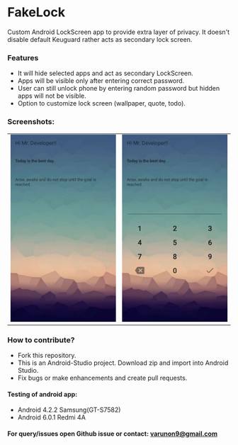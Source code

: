 # FakeLock

Custom Android LockScreen app to provide extra layer of privacy. It doesn't disable default Keuguard rather acts as secondary lock screen. 

### Features

* It will hide selected apps and act as secondary LockScreen.
* Apps will be visible only after entering correct password.
* User can still unlock phone by entering random password but hidden apps will not be visible.
* Option to customize lock screen (wallpaper, quote, todo).


### Screenshots:

|  |  |
| --- | --- |
|![LockScreen with Hidden Password Input](./screenshots/lockscreen_no_password.png) | ![LockScreen](./screenshots/lockscreen.png)|

### How to contribute?
* Fork this repository.
* This is an Android-Studio project. Download zip and import into Android Studio.
* Fix bugs or make enhancements and create pull requests.

#### Testing of android app:
* Android 4.2.2 Samsung(GT-S7582)
* Android 6.0.1 Redmi 4A

#### For query/issues open Github issue or contact: varunon9@gmail.com




